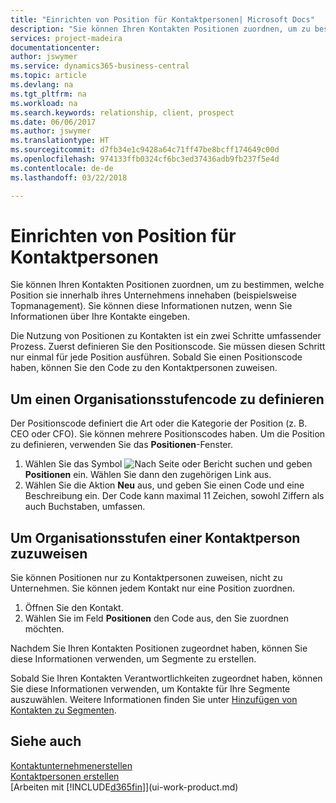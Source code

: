 ```yaml
---
title: "Einrichten von Position für Kontaktpersonen| Microsoft Docs"
description: "Sie können Ihren Kontakten Positionen zuordnen, um zu bestimmen, welche Position sie innerhalb ihres Unternehmens innehaben (beispielsweise Topmanagement)."
services: project-madeira
documentationcenter: 
author: jswymer
ms.service: dynamics365-business-central
ms.topic: article
ms.devlang: na
ms.tgt_pltfrm: na
ms.workload: na
ms.search.keywords: relationship, client, prospect
ms.date: 06/06/2017
ms.author: jswymer
ms.translationtype: HT
ms.sourcegitcommit: d7fb34e1c9428a64c71ff47be8bcff174649c00d
ms.openlocfilehash: 974133ffb0324cf6bc3ed37436adb9fb237f5e4d
ms.contentlocale: de-de
ms.lasthandoff: 03/22/2018

---
```

# <a name="set-up-organizational-levels-for-contact-persons"></a>Einrichten von Position für Kontaktpersonen
Sie können Ihren Kontakten Positionen zuordnen, um zu bestimmen, welche Position sie innerhalb ihres Unternehmens innehaben (beispielsweise Topmanagement). Sie können diese Informationen nutzen, wenn Sie Informationen über Ihre Kontakte eingeben.

Die Nutzung von Positionen zu Kontakten ist ein zwei Schritte umfassender Prozess. Zuerst definieren Sie den Positionscode. Sie müssen diesen Schritt nur einmal für jede Position ausführen. Sobald Sie einen Positionscode haben, können Sie den Code zu den Kontaktpersonen zuweisen.

## <a name="to-define-an-organizational-level-code"></a>Um einen Organisationsstufencode zu definieren
Der Positionscode definiert die Art oder die Kategorie der Position (z. B. CEO oder CFO). Sie können mehrere Positionscodes haben. Um die Position zu definieren, verwenden Sie das **Positionen**-Fenster.

1. Wählen Sie das Symbol ![Nach Seite oder Bericht suchen](media/ui-search/search_small.png "Nach Seite oder Bericht suchen") und geben **Positionen** ein. Wählen Sie dann den zugehörigen Link aus.
2. Wählen Sie die Aktion **Neu** aus, und geben Sie einen Code und eine Beschreibung ein. Der Code kann maximal 11 Zeichen, sowohl Ziffern als auch Buchstaben, umfassen.

## <a name="to-assign-organizational-levels-to-a-contact-person"></a>Um Organisationsstufen einer Kontaktperson zuzuweisen
Sie können Positionen nur zu Kontaktpersonen zuweisen, nicht zu Unternehmen. Sie können jedem Kontakt nur eine Position zuordnen.

1. Öffnen Sie den Kontakt.
2. Wählen Sie im Feld **Positionen** den Code aus, den Sie zuordnen möchten.

Nachdem Sie Ihren Kontakten Positionen zugeordnet haben, können Sie diese Informationen verwenden, um Segmente zu erstellen.

Sobald Sie Ihren Kontakten Verantwortlichkeiten zugeordnet haben, können Sie diese Informationen verwenden, um Kontakte für Ihre Segmente auszuwählen. Weitere Informationen finden Sie unter [Hinzufügen von Kontakten zu Segmenten](marketing-add-contact-segment.md).

## <a name="see-also"></a>Siehe auch
[Kontaktunternehmenerstellen](marketing-create-contact-companies.md)  
[Kontaktpersonen erstellen](marketing-create-contact-persons.md)  
[Arbeiten mit [!INCLUDE[d365fin](includes/d365fin_md.md)]](ui-work-product.md)  

